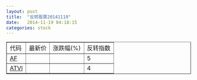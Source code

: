 ```yaml
---
layout: post
title:  "反转股票20141119"
date:   2014-11-19 04:18:15
categories: stock
---
```


<script type="text/javascript">
var stockList = []
stockList.push('gb_af');
stockList.push('gb_atvi');
</script>

<table border="1">
 <tr>
 <td>代码</td>
  <td>最新价</td>
  <td>涨跌幅(%)</td>
 <td>反转指数</td>
</tr>
  <tr id="af"><td><a href="http://stock.finance.sina.com.cn/usstock/quotes/AF.html" target="_blank">AF</a></td><td></td><td></td><td>5</td></tr>
  <tr id="atvi"><td><a href="http://stock.finance.sina.com.cn/usstock/quotes/ATVI.html" target="_blank">ATVI</a></td><td></td><td></td><td>4</td></tr>
</table>
